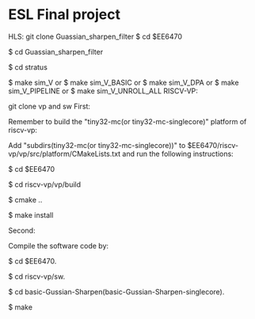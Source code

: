 # ESL Final project
HLS:
git clone Guassian_sharpen_filter
$ cd $EE6470

$ cd Guassian_sharpen_filter

$ cd stratus

$ make sim_V
or 
$ make sim_V_BASIC
or 
$ make sim_V_DPA
or 
$ make sim_V_PIPELINE
or 
$ make sim_V_UNROLL_ALL
RISCV-VP:

git clone vp and sw
First:

Remember to build the "tiny32-mc(or tiny32-mc-singlecore)" platform of riscv-vp:

Add "subdirs(tiny32-mc(or tiny32-mc-singlecore))" to $EE6470/riscv-vp/vp/src/platform/CMakeLists.txt and run the following instructions:

$ cd $EE6470

$ cd riscv-vp/vp/build

$ cmake ..

$ make install

Second:

Compile the software code by:

$ cd $EE6470.

$ cd riscv-vp/sw.

$ cd basic-Gussian-Sharpen(basic-Gussian-Sharpen-singlecore).

$ make
